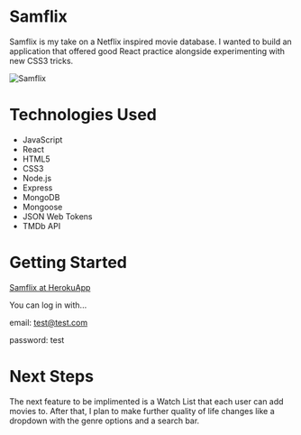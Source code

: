 # Samflix
Samflix is my take on a Netflix inspired movie database. I wanted to build an application that offered good React practice alongside experimenting with new CSS3 tricks.

![Samflix](https://i.imgur.com/fZSwtJn.png)

# Technologies Used
* JavaScript
* React
* HTML5
* CSS3
* Node.js
* Express
* MongoDB
* Mongoose
* JSON Web Tokens
* TMDb API

# Getting Started
[Samflix at HerokuApp](https://samflix.herokuapp.com/)

You can log in with...

email: test@test.com

password: test

# Next Steps
The next feature to be implimented is a Watch List that each user can add movies to. After that, I plan to make further quality of life changes like a dropdown with the genre options and a search bar.